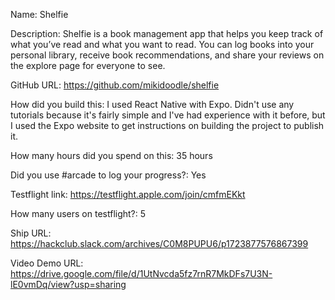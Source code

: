 Name: Shelfie

Description: Shelfie is a book management app that helps you keep track of what you’ve read and what you want to read. You can log books into your personal library, receive book recommendations, and share your reviews on the explore page for everyone to see.

GitHub URL: https://github.com/mikidoodle/shelfie

How did you build this: I used React Native with Expo. Didn't use any tutorials because it's fairly simple and I've had experience with it before, but I used the Expo website to get instructions on building the project to publish it.

How many hours did you spend on this: 35 hours

Did you use #arcade to log your progress?: Yes

Testflight link: https://testflight.apple.com/join/cmfmEKkt

How many users on testflight?: 5

Ship URL: https://hackclub.slack.com/archives/C0M8PUPU6/p1723877576867399

Video Demo URL: https://drive.google.com/file/d/1UtNvcda5fz7rnR7MkDFs7U3N-lE0vmDq/view?usp=sharing